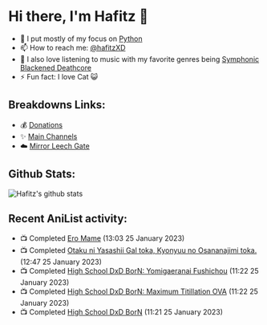 # Hi there, I'm Hafitz 👋
- 🐍 I put mostly of my focus on [Python](https://python.org)
- 📫 How to reach me: [@hafitzXD](https://t.me/hafitzXD)
- 🎵 I also love listening to music with my favorite genres being [Symphonic Blackened Deathcore](https://youtu.be/qyYmS_iBcy4)
- ⚡ Fun fact: I love Cat 😺

## Breakdowns Links:
- 💰 [Donations](https://t.me/TheBreakdowns/2)
- ✨ [Main Channels](https://t.me/TheBreakdowns)
- ☁️ [Mirror Leech Gate](https://t.me/BreakdownsGate)

## Github Stats:
![Hafitz's github stats](https://github-readme-stats.vercel.app/api?username=breakdowns&show_icons=true&count_private=true&bg_color=00000000&text_color=777)

## Recent AniList activity:
<!-- ANILIST_ACTIVITY:start -->

-   📺 Completed [Ero Mame](https://anilist.co/anime/21159) (13:03 25 January 2023)
-   📺 Completed [Otaku ni Yasashii Gal toka, Kyonyuu no Osananajimi toka.](https://anilist.co/anime/141368) (12:47 25 January 2023)
-   📺 Completed [High School DxD BorN: Yomigaeranai Fushichou](https://anilist.co/anime/21573) (11:22 25 January 2023)
-   📺 Completed [High School DxD BorN: Maximum Titillation OVA](https://anilist.co/anime/21279) (11:22 25 January 2023)
-   📺 Completed [High School DxD BorN](https://anilist.co/anime/20745) (11:21 25 January 2023)

<!-- ANILIST_ACTIVITY:end -->
